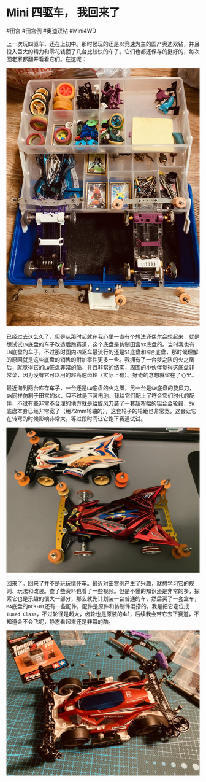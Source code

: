 # Mini 四驱车， 我回来了

#田宫 #田宫例 #奥迪双钻 #Mini4WD

上一次玩四驱车，还在上初中。那时候玩的还是以竞速为主的国产奥迪双钻，并且投入巨大的精力和零花钱攒了几台比较快的车子。它们也都还保存的挺好的，每次回老家都翻开看看它们。在这呢：

<img alt-text="my old mini4WDs" width="600" src="https://raw.githubusercontent.com/eowl/my-images/main/2023/05/IMG_1334.jpg" />

已经过去这么久了，但是从那时起就在我心里一直有个想法还偶尔会想起来，就是想试试`LW`底盘的车子改造后跑赛道，这个底盘是仿制田宫`SX`底盘的。当时我也有`LW`底盘的车子，不过那时国内四驱车最流行的还是`S1`底盘和`综合`底盘，那时候理解的原因就是这些底盘的销售的附加零件更多一些。我拥有了一台梦之队的火之凰后，就觉得它的`LW`底盘非常的酷，并且非常的结实，周围的小伙伴觉得这底盘非常菜，因为没有它可以用的超高速齿轮（实际上有）。好奇的念想就留在了心里。

最近淘到两台库存车子，一台还是`LW`底盘的火之凰，另一台是`SW`底盘的旋风刀，`SW`同样仿制于田宫的`SX`，只不过是下装电池。我给它们配上了符合它们时代的配件，不过有些非常不合理的地方就是给旋风刀装了一套超窄幅的铝合金轮毂，`SW`底盘本身已经非常宽了（用72mm轮轴的），这套轮子的轮距也非常宽，这会让它在转弯的时候影响非常大。等过段时间让它跑下赛道试试。

<img alt-text="my new old mini4WDs" width="600" src="https://raw.githubusercontent.com/eowl/my-images/main/2023/05/IMG_6292.jpg" />

回来了。回来了并不是玩玩情怀车。最近对田宫例产生了兴趣，就想学习它的规则、玩法和改装。查了些资料也看了一些视频。但是不懂的知识还是非常的多，探索它也是乐趣的很大一部分，那么就先计划装一台普通的车，然后买了一套盒车，`MA`底盘的`DCR-01`还有一些配件，配件是原件和仿制件混搭的。我是把它定位成`Tuned Class`，不过轮径是超大，齿轮也是原装的4:1，后续我会带它去下赛道，不知道会不会飞呢，静态看起来还是非常的酷。

<img alt-text="my first tuned class" width="600" src="https://raw.githubusercontent.com/eowl/my-images/main/2023/05/IMG_6318.jpg" />
